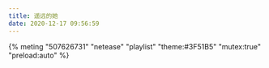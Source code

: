 ```yaml
---
title: 遥远的她
date: 2020-12-17 09:56:59
---
```


{% meting "507626731" "netease" "playlist" "theme:#3F51B5" "mutex:true" "preload:auto" %}
